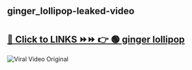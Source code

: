 
 ## ginger_lollipop-leaked-video 

# <h2><a href="https://clipsfans.com/ginger_lollipop&ref=git">🔗 Click to LINKS ⏩⏩ 👉 🟢 ginger lollipop </a></h2>

<a href="https://clipsfans.com/ginger_lollipop&ref=git" rel="nofollow" data-target="animated-image.originalLink"><img src="https://i.ibb.co.com/xMMVF88/686577567.gif" alt="Viral Video Original" style="max-width: 100%; display: inline-block;" data-target="animated-image.originalImage"></a>
